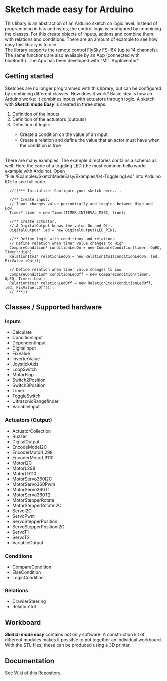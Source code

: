 # Sketch made easy for Arduino

This libary is an abstraction of an Arduino sketch on logic level. Instead of programming in bits and bytes, the control logic is configured by combining the classes. For this create objects of inputs, actions and combine them with relations and conditions. There are an amount of example to see how easy this library is to use.<BR>
The library supports the remote control FlySky FS-i6X (up to 14 channels). The same functions are also available by an App (connected with bluetooth). The App has been developed with "MIT AppInventor". <BR>

## Getting started
Sketches are no longer programmed with this library, but can be configured by combining different classes. How does it work? Basic idea is how an Arduino works: It combines inputs with actuators through logic. A sketch with ***Sketch made Easy*** is created in three steps:<BR>
<ol>
<li>Definition of the inputs</li>
<li>Definition of the actuators (outputs)</li>
<li>Definition of logic: </li>
  <ul>
    <li>Create a condition on the value of an input</li>
    <li>Create a relation and define the value that an actor must have when the condition is true</li>    
  </ul>
</ol><BR>
There are many examples. The example directories contains a schema as well. Here the code of a toggling LED (the most common hello world example with Arduino). Open  "File:/Examples/SketchMadeEasy/Examples/04-ToggleingLed" into Arduino IDE to see full code.<BR>

```
  //((*** Initialize: Configure your sketch here....

  //** Create input:
  // Input changes value periodically and toggles between High and Low.
  Timer* timer = new Timer(TIMER_INTERVAL_MSEC, true);

  //** Create actuator. 
  // A DigitalOutput knows the value On and Off.
  DigitalOutput* led = new DigitalOutput(LED_PIN);

  //** Define logic with conditions and relations
  // Define relation when timer value changes to High
  CompareCondition* conditionLedOn = new CompareCondition(timer, OpEQ, Timer::High);
  Relation1to1* relationLedOn = new Relation1to1(conditionLedOn, led, FixValue::On());

  // Define relation when timer value changes to Low
  CompareCondition* conditionLedOff = new CompareCondition(timer, OpEQ, Timer::Low);
  Relation1to1* relationLedOff = new Relation1to1(conditionLedOff, led, FixValue::Off());
  // ***))
```

## Classes / Supported hardware
### Inputs
* Calculate
* ConditionInput
* DependentInput
* DigitalInput
* FixValue
* InverterValue
* JoystickAxis
* LoopSwitch
* MotorFlop
* Switch2Position
* Switch3Position
* Timer
* ToggleSwitch
* UltrasonicRangefinder
* VariableInput
### Actuators (Output)
* ActuatorCollection
* Buzzer
* DigitalOutput
* EncodeModeI2C
* EncoderMotorL298
* EncoderMotorL9110
* MotorI2C
* MotorL298
* MotorL9110
* MotorServo360I2C
* MotorServo360Pwm
* MotorServo360T1
* MotorServo360T2
* MotorStepperRotate
* MotorStepperRotateI2C
* ServoI2C
* ServoPwm
* ServoStepperPosition
* ServoStepperPositionI2C
* ServoT1
* ServoT2
* VariableOutput
### Conditions
* CompareCondition
* ElseCondition
* LogicCondition
### Relations
* CrawlerSteering
* Relation1to1

## Workboard
***Sketch made easy*** contains not only software. A construction kit of different modules makes it possible to put together an individual workboard. With the STL files, these can be produced using a 3D printer.  

## Documentation
See Wiki of this Repository.
